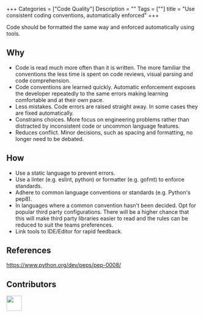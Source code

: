+++
Categories = ["Code Quality"]
Description = ""
Tags = [""]
title = "Use consistent coding conventions, automatically enforced"
+++

Code should be formatted the same way and enforced automatically using tools.

## Why

* Code is read much more often than it is written. The more familiar the conventions the less time is spent on code reviews, visual parsing and code comprehension.
* Code conventions are learned quickly. Automatic enforcement exposes the developer repeatedly to the same errors making learning comfortable and at their own pace.
* Less mistakes. Code errors are raised straight away. In some cases they are fixed automatically.
* Constrains choices. More focus on engineering problems rather than distracted by inconsistent code or uncommon language features.
* Reduces conflict. Minor decisions, such as spacing and formatting, no longer need to be debated.

## How

* Use a static language to prevent errors.
* Use a linter (e.g. eslint, python) or formatter (e.g. gofmt) to enforce standards.
* Adhere to common language conventions or standards (e.g. Python's pep8).
* In languages where a common convention hasn't been decided. Opt for popular third party configurations. There will be a higher chance that this will make third party libraries easier to read and the rules can be reduced to suit the teams preferences.
* Link tools to IDE/Editor for rapid feedback.


[//]: # "## Content"

[//]: # "Code is read much more often than it is written. So it should be that care it taken "

[//]: # "Consistent code helps everyone on the team by reducing. "

[//]: # "1. Show autofixing functionlity is eslint."

[//]: # "It is significantly harder as a team to decide on possibly unknown individual rules from scratch and build your own standard."

[//]: # "Gofmt's style is no one's favorite, yet gofmt is everyone's favorite."


## References

https://www.python.org/dev/peps/pep-0008/

## Contributors

<a class="contributor" alt="Adam Craven" href="https://github.com/adamcraven">
  <img src="https://github.com/adamcraven.png?size=80" width="40">
</a>
